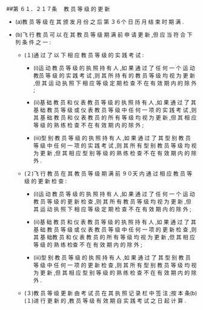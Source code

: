 ##第 ６１．２１７条 　教 员 等 级 的 更 新

- (a)教 员 等 级 在 其 颁 发 月 份 之 后 第 ３６个 日 历 月 结 束 时 期 满 .

- (b)飞 行 教 员 可 以 在 其 教 员 等 级 期 满 前 申 请 更 新 ,但 应 当 符 合 下 列 条 件 之 一 :

  + (１)通 过 了 以 下 相 应 教 员 等 级 的 实 践 考 试 :

    * (i)运 动 教 员 等 级 的 执 照 持 有 人 ,如 果 通 过 了 任 何 一 个 运 动 教员 等 级 的 实 践 考 试 ,则 其 所 持 有 的 教 员 等 级 均 视 为 更 新 ,但 其 运 动 执 照 下 相 应 等 级 定 期 检 查 不 在 有 效 期 内 的 除 外 ;

    * (ii)基 础 教 员 和 仪 表 教 员 等 级 的 执 照 持 有 人 ,如 果 通 过 了 其 基 础 教 员 等 级 或 仪 表 教 员 等 级 中 任 何 一 项 的 实 践 考 试 ,则 其 基 础 教 员 和 仪 表 教 员 的 所 有 等 级 均 视 为 更 新 ,但 其 相 应 等 级 的 熟 练 检 查 不 在 有 效 期 内 的 除 外 ;

    * (iii)型 别 教 员 等 级 的 执 照 持 有 人 ,如 果 通 过 了 其 型 别 教 员 等 级 中 任 何 一 项 的 实 践 考 试 ,则 其 所 有 型 别 教 员 等 级 均 视 为 更 新 ,但 其 相 应 型 别 等 级 的 熟 练 检 查 不 在 有 效 期 内 的 除 外 .

  + (２)飞 行 教 员 在 其 教 员 等 级 期 满 前 ９０天 内 通 过 相 应 教 员 等 级 的 更 新 检 查 :

    * (i)运 动 教 员 等 级 的 执 照 持 有 人 ,如 果 通 过 了 任 何 一 个 运 动 教 员 等 级 的 更 新 检 查 ,则 其 所 有 教 员 等 级 均 视 为 更 新 ,但 其 运 动 执 照 下 相 应 等 级 定 期 检 查 不 在 有 效 期 内 的 除 外 ;

    * (ii)基 础 教 员 和 仪 表 教 员 等 级 的 执 照 持 有 人 ,如 果 通 过 了 其 基 础 教 员 等 级 或 仪 表 教 员 等 级 中 任 何 一 项 的 更 新 检 查 ,则 其 基 础教 员 和 仪 表 教 员 的 所 有 等 级 均 视 为 更 新 ,但 其 相 应 等 级 的 熟 练 检查 不 在 有 效 期 内 的 除 外 ;

    * (iii)型 别 教 员 等 级 的 执 照 持 有 人 ,如 果 通 过 了 其 型 别 教 员 等 级 中 任 何 一 项 的 更 新 检 查 ,则 其 所 有 型 别 教 员 等 级 均 视 为 更 新 ,但 其 相 应 型 别 等 级 的 熟 练 检 查 不 在 有 效 期 内 的 除 外 .

  + (３)教 员 等 级 更 新 由 考 试 员 在 其 执 照 记 录 栏 中 签 注 ;按 本 条(b)(１)进 行 更 新 的 ,教 员 等 级 有 效 期 自 实 践 考 试 之 日 起 计 算 .